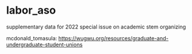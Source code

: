 # labor_aso
supplementary data for 2022 special issue on academic stem organizing

mcdonald_tomasula: https://wugwu.org/resources/graduate-and-undergraduate-student-unions
